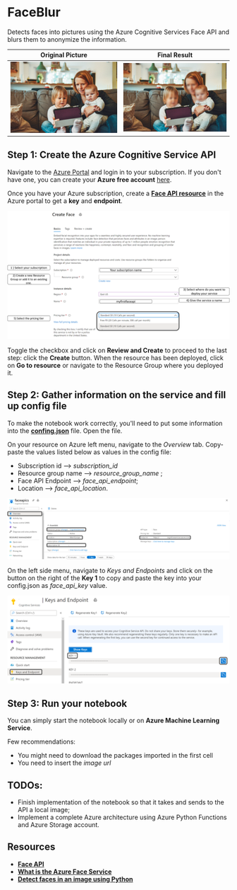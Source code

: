 # FaceBlur
Detects faces into pictures using the Azure Cognitive Services Face API and blurs them to anonymize the information.

**Original Picture**             |  **Final Result**
:-------------------------:|:-------------------------:
![](./temp/test.png)  |  ![](./blurred_img/blurred_img.jpg)



## Step 1: Create the Azure Cognitive Service API
Navigate to the [Azure Portal](portal.azure.com) and login in to your subscription. If you don't have one, you can create your **Azure free account** [here](https://azure.microsoft.com/en-us/free/). 

Once you have your Azure subscription, create a [**Face API resource**](https://portal.azure.com/#create/Microsoft.CognitiveServicesFace) in the Azure portal to get a **key** and **endpoint**. 

![Face API Service Creation](./readme_imgs/FaceAPIServiceCreation.png)

Toggle the checkbox and click on **Review and Create** to proceed to the last step: click the **Create** button. When the resource has been deployed, click on **Go to resource** or navigate to the Resource Group where you deployed it. 

## Step 2: Gather information on the service and fill up config file
To make the notebook work correctly, you'll need to put some information into the [**confing.json**](https://github.com/guendas/FaceBlur/blob/master/config.json) file. Open the file.

On your resource on Azure left menu, navigate to the *Overview* tab. Copy-paste the values listed below as values in the config file:

* Subscription id --> *subscription_id*
* Resource group name --> *resource_group_name* ;
* Face API Endpoint --> *face_api_endpoint*;
* Location --> *face_api_location*.

![Face API Overview](./readme_imgs/FaceAPIOverview.png)

On the left side menu, navigate to *Keys and Endpoints* and click on the button on the right of the **Key 1** to copy and paste the key into your config.json as *face_api_key* value.

![Face API Overview](./readme_imgs/FaceAPIKeys.png)

## Step 3: Run your notebook
You can simply start the notebook locally or on **Azure Machine Learning Service**.

Few recommendations:
* You might need to download the packages imported in the first cell
* You need to insert the *image url*

## TODOs:
* Finish implementation of the notebook so that it takes and sends to the API a local image;
* Implement a complete Azure architecture using Azure Python Functions and Azure Storage account.

## Resources
* [**Face API**](https://azure.microsoft.com/en-us/services/cognitive-services/face/#get-started)
* [**What is the Azure Face Service**](https://docs.microsoft.com/en-us/azure/cognitive-services/face/overview)
* [**Detect faces in an image using Python**](https://docs.microsoft.com/en-us/azure/cognitive-services/face/quickstarts/python)
